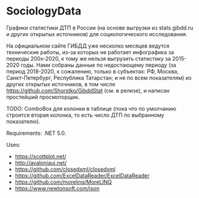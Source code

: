 # SociologyData

Графики статистики ДТП в России (на основе выгрузки из stats.gibdd.ru и других открытых источников) для социологического исследования.

На официальном сайте ГИБДД уже несколко месяцев ведутся технические работы, из-за которых не работает инфографика за периоды 200х-2020, к тому же нельзя выгрузить статистику за 2015-2020 годы. Нами собраны данные по недостающему периоду (за период 2018-2020, к сожалению, только в субъектах: РФ, Москва, Санкт-Петербург, Республика Татарстан; и не по всем показателям) из других открытых источников, в том числе https://github.com/Shorstko/GibddStat (см. в релизе), и написан простейший просмоторщик.

TODO: ComboBox для колонки в таблице (пока что по умолчанию строится вторая колонка, то есть число ДТП по выбранному показателю).

Requirements: .NET 5.0.

Uses: 
 - https://scottplot.net/
 - http://avaloniaui.net/
 - https://github.com/closedxml/closedxml
 - https://github.com/ExcelDataReader/ExcelDataReader
 - https://github.com/morelinq/MoreLINQ
 - https://www.newtonsoft.com/json
 
